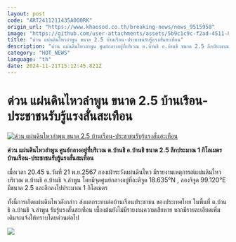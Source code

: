 ```yaml
---
layout: post
code: "ART2411211435A0O0RK"
origin_url: "https://www.khaosod.co.th/breaking-news/news_9515958"
image: "https://github.com/user-attachments/assets/5b9c1c9c-f2ad-4511-8c0a-2cabe902f47d"
title: "ด่วน แผ่นดินไหวลำพูน ขนาด 2.5 บ้านเรือน-ประชาชนรับรู้แรงสั่นสะเทือน"
description: "ด่วน แผ่นดินไหวลำพูน ศูนย์กลางอยู่ที่บริเวณ ต.บ้านธิ อ.บ้านธิ ขนาด 2.5 ลึกประมาณ 1 กิโลเมตร บ้านเรือน-ประชาชนรับรู้แรงสั่นสะเทือน "
category: "HOT_NEWS"
language: "th"
date: 2024-11-21T15:12:45.821Z
---
```


# ด่วน แผ่นดินไหวลำพูน ขนาด 2.5 บ้านเรือน-ประชาชนรับรู้แรงสั่นสะเทือน

[![ด่วน แผ่นดินไหวลำพูน ขนาด 2.5 บ้านเรือน-ประชาชนรับรู้แรงสั่นสะเทือน](https://www.khaosod.co.th/wpapp/uploads/2024/11/earthquakelumphun2.jpg "ด่วน แผ่นดินไหวลำพูน ขนาด 2.5 บ้านเรือน-ประชาชนรับรู้แรงสั่นสะเทือน")](https://www.khaosod.co.th/wpapp/uploads/2024/11/earthquakelumphun2.jpg)

**ด่วน แผ่นดินไหวลำพูน ศูนย์กลางอยู่ที่บริเวณ ต.บ้านธิ อ.บ้านธิ ขนาด 2.5 ลึกประมาณ 1 กิโลเมตร บ้านเรือน-ประชาชนรับรู้แรงสั่นสะเทือน**

เมื่อเวลา 20.45 น.วันที่ 21 พ.ย.2567 กองเฝ้าระวังแผ่นดินไหว มีรายงานเหตุการณ์แผ่นดินไหว บริเวณ ต.บ้านธิ อ.บ้านธิ จ.ลำพูน โดยมีจุดศูนย์กลางอยู่ที่ละติจูด 18.635°N , ลองจิจูด 99.120°E มีขนาด 2.5 และลึกลงไปประมาณ 1 กิโลเมตร

ทั้งนี้การเกิดแผ่นดินไหวดังกล่าว ส่งผลกระทบต่อบ้านเรือนประชาชน ของประเทศไทย ในพื้นที่ ต.บ้านธิ อ.บ้านธิ จ.ลำพูน รับรู้แรงสั่นสะเทือน เบื้องต้นยังไม่มีรายงานความเสียหาย หากมีรายละเอียดเพิ่มเติมจะแจ้งให้ทราบโดยด่วนต่อไป

![](https://www.khaosod.co.th/wpapp/uploads/2024/11/12509-696x392.png)
